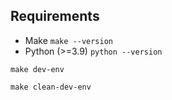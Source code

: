 ## Requirements

- Make `make --version`
- Python (>=3.9) `python --version`

```
make dev-env
```

```
make clean-dev-env
```
